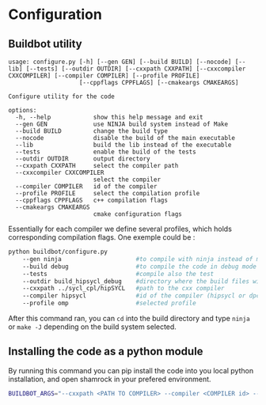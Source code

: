 # Configuration

## Buildbot utility
```
usage: configure.py [-h] [--gen GEN] [--build BUILD] [--nocode] [--lib] [--tests] [--outdir OUTDIR] [--cxxpath CXXPATH] [--cxxcompiler CXXCOMPILER] [--compiler COMPILER] [--profile PROFILE]
                    [--cppflags CPPFLAGS] [--cmakeargs CMAKEARGS]

Configure utility for the code

options:
  -h, --help            show this help message and exit
  --gen GEN             use NINJA build system instead of Make
  --build BUILD         change the build type
  --nocode              disable the build of the main executable
  --lib                 build the lib instead of the executable
  --tests               enable the build of the tests
  --outdir OUTDIR       output directory
  --cxxpath CXXPATH     select the compiler path
  --cxxcompiler CXXCOMPILER
                        select the compiler
  --compiler COMPILER   id of the compiler
  --profile PROFILE     select the compilation profile
  --cppflags CPPFLAGS   c++ compilation flags
  --cmakeargs CMAKEARGS
                        cmake configuration flags

```

Essentially for each compiler we define several profiles, which holds corresponding compilation flags. 
One exemple could be :
```bash
python buildbot/configure.py 
    --gen ninja                     #to compile with ninja instead of make
    --build debug                   #to compile the code in debug mode
    --tests                         #compile also the test
    --outdir build_hipsycl_debug    #directory where the build files will be held
    --cxxpath ../sycl_cpl/hipSYCL   #path to the cxx compiler
    --compiler hipsycl              #id of the compiler (hipsycl or dpcpp)
    --profile omp                   #selected profile
```

After this command ran, you can `cd` into the build directory and type `ninja` or `make -J` depending on the build system selected.


## Installing the code as a python module

By running this command you can pip install the code into you local python installation, and open shamrock in your prefered environment.
```bash
BUILDBOT_ARGS="--cxxpath <PATH TO COMPILER> --compiler <COMPILER id> --profile <PROFILE>" pip install -e .
```